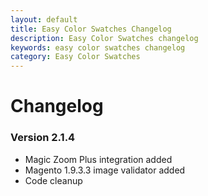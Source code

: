 ```yaml
---
layout: default
title: Easy Color Swatches Changelog
description: Easy Color Swatches changelog
keywords: easy color swatches changelog
category: Easy Color Swatches
---
```


# Changelog

### Version 2.1.4

 -  Magic Zoom Plus integration added
 -  Magento 1.9.3.3 image validator added
 -  Code cleanup
